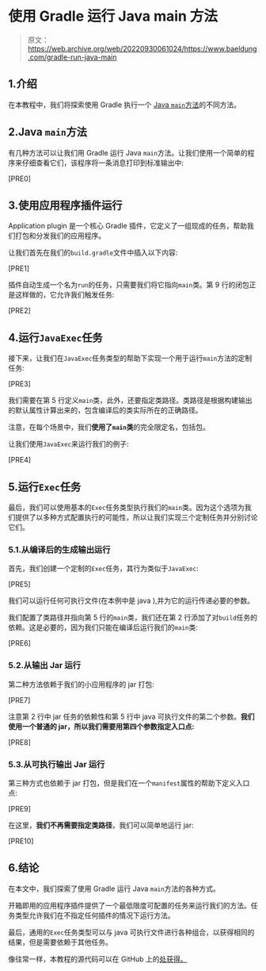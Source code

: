 # 使用 Gradle 运行 Java main 方法

> 原文：<https://web.archive.org/web/20220930061024/https://www.baeldung.com/gradle-run-java-main>

## 1.介绍

在本教程中，我们将探索使用 Gradle 执行一个 [Java `main`方法](/web/20220916112551/https://www.baeldung.com/java-main-method)的不同方法。

## 2.Java `main`方法

有几种方法可以让我们用 Gradle 运行 Java `main`方法。让我们使用一个简单的程序来仔细查看它们，该程序将一条消息打印到标准输出中:

[PRE0]

## 3.使用应用程序插件运行

Application plugin 是一个核心 Gradle 插件，它定义了一组现成的任务，帮助我们打包和分发我们的应用程序。

让我们首先在我们的`build.gradle`文件中插入以下内容:

[PRE1]

插件自动生成一个名为`run`的任务，只需要我们将它指向`main`类。第 9 行的闭包正是这样做的，它允许我们触发任务:

[PRE2]

## 4.运行`JavaExec`任务

接下来，让我们在`JavaExec`任务类型的帮助下实现一个用于运行`main`方法的定制任务:

[PRE3]

我们需要在第 5 行定义`main`类，此外，还要指定类路径。类路径是根据构建输出的默认属性计算出来的，包含编译后的类实际所在的正确路径。

注意，在每个场景中，我们**使用了`main`类**的完全限定名，包括包。

让我们使用`JavaExec`来运行我们的例子:

[PRE4]

## 5.运行`Exec`任务

最后，我们可以使用基本的`Exec`任务类型执行我们的`main`类。因为这个选项为我们提供了以多种方式配置执行的可能性，所以让我们实现三个定制任务并分别讨论它们。

### 5.1.从编译后的生成输出运行

首先，我们创建一个定制的`Exec`任务，其行为类似于`JavaExec`:

[PRE5]

我们可以运行任何可执行文件(在本例中是 java ),并为它的运行传递必要的参数。

我们配置了类路径并指向第 5 行的`main`类，我们还在第 2 行添加了对`build`任务的依赖。这是必要的，因为我们只能在编译后运行我们的`main`类:

[PRE6]

### 5.2.从输出 Jar 运行

第二种方法依赖于我们的小应用程序的 jar 打包:

[PRE7]

注意第 2 行中 jar 任务的依赖性和第 5 行中 java 可执行文件的第二个参数。**我们使用一个普通的 jar，所以我们需要用第四个参数指定入口点:**

[PRE8]

### 5.3.从可执行输出 Jar 运行

第三种方式也依赖于 jar 打包，但是我们在一个`manifest`属性的帮助下定义入口点:

[PRE9]

在这里，**我们不再需要指定类路径**，我们可以简单地运行 jar:

[PRE10]

## 6.结论

在本文中，我们探索了使用 Gradle 运行 Java `main`方法的各种方式。

开箱即用的应用程序插件提供了一个最低限度可配置的任务来运行我们的方法。任务类型允许我们在不指定任何插件的情况下运行方法。

最后，通用的`Exec`任务类型可以与 java 可执行文件进行各种组合，以获得相同的结果，但是需要依赖于其他任务。

像往常一样，本教程的源代码可以在 GitHub 上的[处获得。](https://web.archive.org/web/20220916112551/https://github.com/eugenp/tutorials/tree/master/gradle-modules/gradle-5)